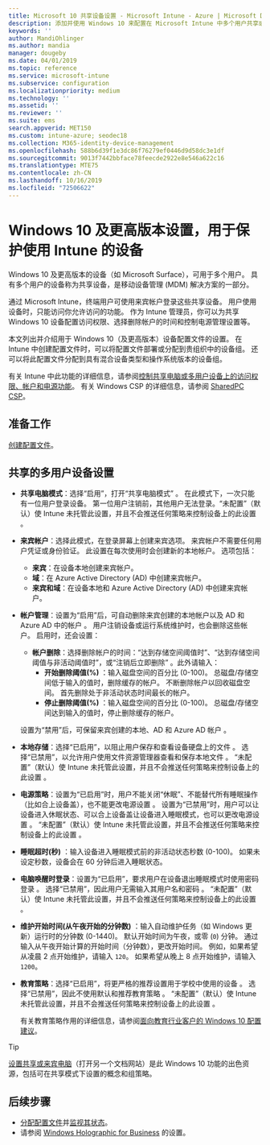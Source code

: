 ```yaml
---
title: Microsoft 10 共享设备设置 - Microsoft Intune - Azure | Microsoft Docs
description: 添加并使用 Windows 10 来配置在 Microsoft Intune 中多个用户共享或使用的设备。 查看所有设置列表以及对设备（包括 Microsoft Surface）的效果。 控制来宾帐户、管理帐户和删除非活动帐户、允许或阻止保存到本地存储、设置电源和睡眠选项、选择安装更新的时间，并在设备配置文件的教育环境中使用设备。
keywords: ''
author: MandiOhlinger
ms.author: mandia
manager: dougeby
ms.date: 04/01/2019
ms.topic: reference
ms.service: microsoft-intune
ms.subservice: configuration
ms.localizationpriority: medium
ms.technology: ''
ms.assetid: ''
ms.reviewer: ''
ms.suite: ems
search.appverid: MET150
ms.custom: intune-azure; seodec18
ms.collection: M365-identity-device-management
ms.openlocfilehash: 588b6d39f1e3dc86f76279ef0446d9d58dc3e1df
ms.sourcegitcommit: 9013f7442bbface78feecde2922e8e546a622c16
ms.translationtype: MTE75
ms.contentlocale: zh-CN
ms.lasthandoff: 10/16/2019
ms.locfileid: "72506622"
---
```

# <a name="windows-10-and-later-settings-to-manage-shared-devices-using-intune"></a>Windows 10 及更高版本设置，用于保护使用 Intune 的设备

Windows 10 及更高版本的设备（如 Microsoft Surface），可用于多个用户。 具有多个用户的设备称为共享设备，是移动设备管理 (MDM) 解决方案的一部分。

通过 Microsoft Intune，终端用户可使用来宾帐户登录这些共享设备。 用户使用设备时，只能访问你允许访问的功能。 作为 Intune 管理员，你可以为共享 Windows 10 设备配置访问权限、选择删除帐户的时间和控制电源管理设置等。

本文列出并介绍用于 Windows 10（及更高版本）设备配置文件的设置。 在 Intune 中创建配置文件时，可以将配置文件部署或分配到贵组织中的设备组。 还可以将此配置文件分配到具有混合设备类型和操作系统版本的设备组。

有关 Intune 中此功能的详细信息，请参阅[控制共享电脑或多用户设备上的访问权限、帐户和电源功能](shared-user-device-settings.md)。 有关 Windows CSP 的详细信息，请参阅 [SharedPC CSP](https://docs.microsoft.com/windows/client-management/mdm/sharedpc-csp)。

## <a name="before-your-begin"></a>准备工作

[创建配置文件](shared-user-device-settings.md)。

## <a name="shared-multi-user-device-settings"></a>共享的多用户设备设置

- **共享电脑模式**：选择“启用”，打开“共享电脑模式”  。 在此模式下，一次只能有一位用户登录设备。 第一位用户注销前，其他用户无法登录。“未配置”（默认）使 Intune 未托管此设置，并且不会推送任何策略来控制设备上的此设置  。
- **来宾帐户**：选择此模式，在登录屏幕上创建来宾选项。 来宾帐户不需要任何用户凭证或身份验证。 此设置在每次使用时会创建新的本地帐户。 选项包括：
  - **来宾**：在设备本地创建来宾帐户。
  - **域**：在 Azure Active Directory (AD) 中创建来宾帐户。
  - **来宾和域**：在设备本地和 Azure Active Directory (AD) 中创建来宾帐户。
- **帐户管理**：设置为“启用”后，可自动删除来宾创建的本地帐户以及 AD 和 Azure AD 中的帐户  。 用户注销设备或运行系统维护时，也会删除这些帐户。 启用时，还会设置：
  - **帐户删除**：选择删除帐户的时间：“达到存储空间阈值时”、“达到存储空间阈值与非活动阈值时”，或“注销后立即删除”    。此外请输入：
    - **开始删除阈值(%)** ：输入磁盘空间的百分比 (0-100)。 总磁盘/存储空间低于输入的值时，删除缓存的帐户。 不断删除帐户以回收磁盘空间。 首先删除处于非活动状态时间最长的帐户。
    - **停止删除阈值(%)** ：输入磁盘空间的百分比 (0-100)。 总磁盘/存储空间达到输入的值时，停止删除缓存的帐户。

  设置为“禁用”后，可保留来宾创建的本地、AD 和 Azure AD 帐户  。

- **本地存储**：选择“已启用”，以阻止用户保存和查看设备硬盘上的文件  。 选择“已禁用”，以允许用户使用文件资源管理器查看和保存本地文件  。 “未配置”（默认）使 Intune 未托管此设置，并且不会推送任何策略来控制设备上的此设置  。
- **电源策略**：设置为“已启用”时，用户不能关闭“休眠”、不能替代所有睡眠操作（比如合上设备盖），也不能更改电源设置  。 设置为“已禁用”时，用户可以让设备进入休眠状态、可以合上设备盖让设备进入睡眠模式，也可以更改电源设置  。 “未配置”（默认）使 Intune 未托管此设置，并且不会推送任何策略来控制设备上的此设置  。
- **睡眠超时(秒)** ：输入设备进入睡眠模式前的非活动状态秒数 (0-100)。 如果未设定秒数，设备会在 60 分钟后进入睡眠状态。
- **电脑唤醒时登录**：设置为“已启用”，要求用户在设备退出睡眠模式时使用密码登录  。 选择“已禁用”，因此用户无需输入其用户名和密码  。 “未配置”（默认）使 Intune 未托管此设置，并且不会推送任何策略来控制设备上的此设置  。
- **维护开始时间(从午夜开始的分钟数)** ：输入自动维护任务（如 Windows 更新）运行时的分钟数 (0-1440)。 默认开始时间为午夜，或零 (`0`) 分钟。 通过输入从午夜开始计算的开始时间（分钟数），更改开始时间。 例如，如果希望从凌晨 2 点开始维护，请输入 `120`。 如果希望从晚上 8 点开始维护，请输入 `1200`。
- **教育策略**：选择“已启用”，将更严格的推荐设置用于学校中使用的设备  。 选择“已禁用”，因此不使用默认和推荐教育策略  。 “未配置”（默认）使 Intune 未托管此设置，并且不会推送任何策略来控制设备上的此设置  。

  有关教育策略作用的详细信息，请参阅[面向教育行业客户的 Windows 10 配置建议](https://docs.microsoft.com/education/windows/configure-windows-for-education)。

> [!TIP]
> [设置共享或来宾电脑](https://docs.microsoft.com/windows/configuration/set-up-shared-or-guest-pc)（打开另一个文档网站）是此 Windows 10 功能的出色资源，包括可在共享模式下设置的概念和组策略。

## <a name="next-steps"></a>后续步骤

- [分配配置文件](device-profile-assign.md)并[监视其状态](device-profile-monitor.md)。
- 请参阅 [Windows Holographic for Business](shared-user-device-settings-windows-holographic.md) 的设置。
